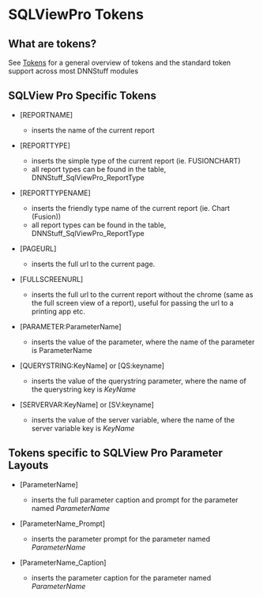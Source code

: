 # SQLViewPro Tokens 

## What are tokens?

See [Tokens](/pages/tokens) for a general overview of tokens and the
standard token support across most DNNStuff modules

SQLView Pro Specific Tokens
---------------------------

-   [REPORTNAME]
    -   inserts the name of the current report

-   [REPORTTYPE]
    -   inserts the simple type of the current report (ie. FUSIONCHART)
    -   all report types can be found in the table, DNNStuff_SqlViewPro_ReportType

-   [REPORTTYPENAME]
    -   inserts the friendly type name of the current report (ie. Chart (Fusion))
    -   all report types can be found in the table, DNNStuff_SqlViewPro_ReportType

-   [PAGEURL]
    -   inserts the full url to the current page.

-   [FULLSCREENURL]
    -   inserts the full url to the current report without the chrome
        (same as the full screen view of a report), useful for passing
        the url to a printing app etc.

-   [PARAMETER:ParameterName]
    -   inserts the value of the parameter, where the name of the
        parameter is ParameterName

-   [QUERYSTRING:KeyName] or [QS:keyname]
    -   inserts the value of the querystring parameter, where the name
        of the querystring key is *KeyName*

-   [SERVERVAR:KeyName] or [SV:keyname]
    -   inserts the value of the server variable, where the name of the
        server variable key is *KeyName*

Tokens specific to SQLView Pro Parameter Layouts
------------------------------------------------

-   [ParameterName]
    -   inserts the full parameter caption and prompt for the parameter
        named *ParameterName*

-   [ParameterName\_Prompt]
    -   inserts the parameter prompt for the parameter named
        *ParameterName*

-   [ParameterName\_Caption]
    -   inserts the parameter caption for the parameter named
        *ParameterName*


